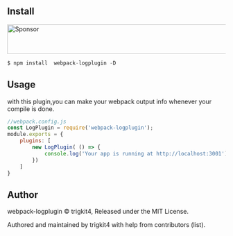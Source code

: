 ## Install

<a target='_blank' rel='nofollow' href='https://app.codesponsor.io/link/gWs9P5H4YpntyAR6x1qG5EkX/hawx1993/webpack-logplugin'>
  <img alt='Sponsor' width='888' height='68' src='https://app.codesponsor.io/embed/gWs9P5H4YpntyAR6x1qG5EkX/hawx1993/webpack-logplugin.svg' />
</a>


```javascript
$ npm install  webpack-logplugin -D
```


## Usage

with this plugin,you can make your webpack output info whenever your compile is done.
```javascript
//webpack.config.js
const LogPlugin = require('webpack-logplugin');
module.exports = {
    plugins: [
        new LogPlugin( () => {
            console.log('Your app is running at http://localhost:3001')
        })
    ]
}
```

## Author

webpack-logplugin © trigkit4, Released under the MIT License.

Authored and maintained by trigkit4 with help from contributors (list).

